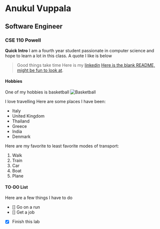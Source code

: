 # Anukul Vuppala
## Software Engineer
### CSE 110 Powell
**Quick Intro**
I am a fourth year student passionate in computer science and hope to learn a lot in this class. A quote I like is below
>Good things take time
Here is my [linkedin](https://www.linkedin.com/in/anukul-vuppala-8ab928166/)
[Here is the blank README, might be fun to look at](/README.md).

#### Hobbies

One of my hobbies is basketball
![Basketball](https://en.wikipedia.org/wiki/File:Basketball_Clipart.svg)

I love travelling
Here are some places I have been:
- Italy
- United Kingdom
- Thailand
- Greece
- India
- Denmark

Here are my favorite to least favorite modes of transport:
1. Walk
3. Train
2. Car
3. Boat
4. Plane

#### TO-DO List
Here are a few things I have to do
- [] Go on a run
- [] Get a job
- [X] Finish this lab


